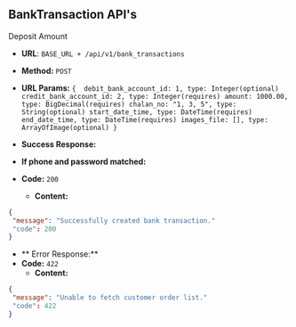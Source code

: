 **BankTransaction API's**
----
Deposit Amount

* **URL**: ``BASE_URL + /api/v1/bank_transactions``

* **Method:** `POST`

* **URL Params:**
   `{ 
   debit_bank_account_id: 1, type: Integer(optional)
   credit_bank_account_id: 2, type: Integer(requires)
   amount: 1000.00, type: BigDecimal(requires)
   chalan_no: "1, 3, 5", type: String(optional)
   start_date_time, type: DateTime(requires)
   end_date_time, type: DateTime(requires)
   images_file: [], type: ArrayOfImage(optional)
}`



* **Success Response:**
* **If phone and password matched:**
* **Code:** `200`
  * **Content:**
```json
{
 "message": "Successfully created bank transaction."
 "code": 200
}
```
* ** Error Response:**
* **Code:** `422`
  * **Content:**
```json
{
 "message": "Unable to fetch customer order list."
 "code": 422
}
```
